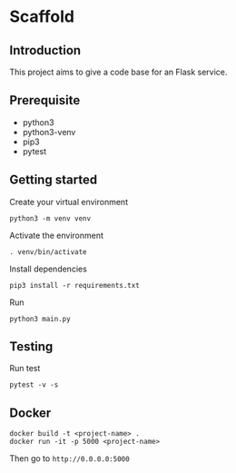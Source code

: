 # Scaffold
## Introduction
This project aims to give a code base for an Flask service.

## Prerequisite
- python3
- python3-venv
- pip3
- pytest

## Getting started
Create your virtual environment
```
python3 -m venv venv
```
Activate the environment
```
. venv/bin/activate
```
Install dependencies
```
pip3 install -r requirements.txt
```
Run
```
python3 main.py
```

## Testing
Run test
```
pytest -v -s
```

## Docker
```
docker build -t <project-name> .
docker run -it -p 5000 <project-name>
```
Then go to `http://0.0.0.0:5000`

